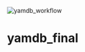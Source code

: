![yamdb_workflow](https://github.com/roman1916/yamdb_final/actions/workflows/yamdb_workflow.yaml/badge.svg)
# yamdb_final

